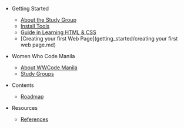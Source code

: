 <!--
  UPDATE THIS:

  Update your sidebar to populate contents and resources

  No need to add title in the document markdown since the title in
  the sidebar is automatically added in the document.

  See https://docsify.js.org/#/configuration?id=autoheader
-->

- Getting Started
  - [About the Study Group](README.md)
  - [Install Tools](getting_started/install_tools.md)
  - [Guide in Learning HTML &amp; CSS](getting_started/guide.md)
  - [Creating your first Web Page](getting_started/creating your first web page.md)

- Women Who Code Manila
  - [About WWCode Manila](wwcodemanila/about.md)
  - [Study Groups](wwcodemanila/study_groups.md)

- Contents
  <!--
    UPDATE THIS:

    Populate your contents with the contents for your study group's topic

    Put the files under contents/ and reference them here.
    Use descriptive topic titles, intead of "Topic 1", "Topic 2".

    For example:

    - [Variables and Constants](contents/variables_and_constants.md)

    You can also opt to change the contents structure, especially if your study groups has many topic groupings. For example:

    - Ruby Fundamentals
      - [Variables and Constants](ruby_fundamentals/variables_and_constants.md)
      ...

    - Ruby on Rails
      - [Building Your First App](ruby_on_rails/building_your_first_app.md)
  -->
  - [Roadmap](contents/roadmap.md)

- Resources
  <!--
    UPDATE THIS:

    Aside from references, you can add other useful topics here, e.g. coding conventions, best practices, etc

    Just create a markdown file under resources and reference it here. For example:
    [Naming Conventions](resources/naming_conventions.md)
  -->
  - [References](resources/references.md)
